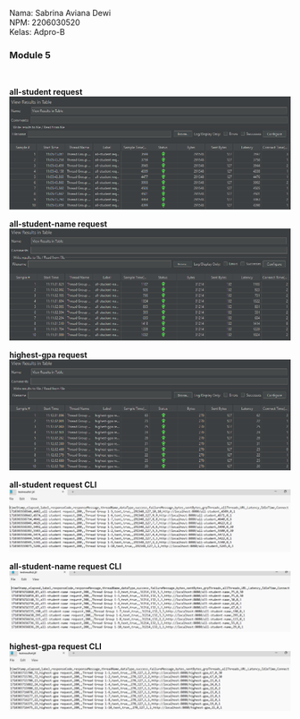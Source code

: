 Nama: Sabrina Aviana Dewi
<br>
NPM: 2206030520
<br>
Kelas: Adpro-B
<br>
<h3>Module 5</h3>
<br>

**all-student request**
![img.png](src/main/resources/image/img.png)

**all-student-name request**
![img_1.png](src/main/resources/image/img_1.png)

**highest-gpa request**
![img_2.png](src/main/resources/image/img_2.png)

**all-student request CLI**
![img.png](src/main/resources/image/img_3.png)

**all-student-name request CLI**
![img_1.png](src/main/resources/image/img_4.png)

**highest-gpa request CLI**
![img_2.png](src/main/resources/image/img_5.png)
